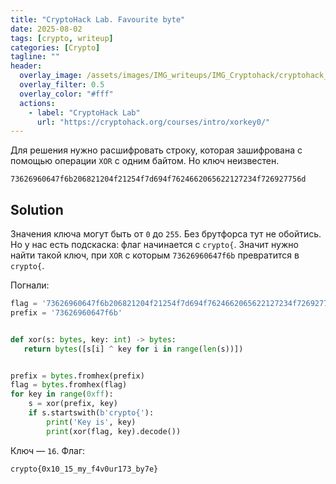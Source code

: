 ```yaml
---
title: "CryptoHack Lab. Favourite byte"
date: 2025-08-02
tags: [crypto, writeup]  
categories: [Crypto]
tagline: ""
header:
  overlay_image: /assets/images/IMG_writeups/IMG_Cryptohack/cryptohack_logo.webp
  overlay_filter: 0.5 
  overlay_color: "#fff"
  actions:
    - label: "СryptoHack Lab"
      url: "https://cryptohack.org/courses/intro/xorkey0/"
---
```


Для решения нужно расшифровать строку, которая зашифрована с помощью операции `XOR` с одним байтом. Но ключ неизвестен.

```
73626960647f6b206821204f21254f7d694f7624662065622127234f726927756d
```

## Solution

Значения ключа могут быть от `0` до `255`. Без брутфорса тут не обойтись. Но у нас есть подскаска: флаг начинается с `crypto{`. Значит нужно найти такой ключ, при `XOR` с которым `73626960647f6b` превратится в `crypto{`.

Погнали:

```python
flag = '73626960647f6b206821204f21254f7d694f7624662065622127234f726927756d'
prefix = '73626960647f6b'


def xor(s: bytes, key: int) -> bytes:
   return bytes([s[i] ^ key for i in range(len(s))])


prefix = bytes.fromhex(prefix)
flag = bytes.fromhex(flag)
for key in range(0xff):
    s = xor(prefix, key)
    if s.startswith(b'crypto{'):
        print('Key is', key)
        print(xor(flag, key).decode())
```

Ключ — `16`. Флаг:

```
crypto{0x10_15_my_f4v0ur173_by7e}
```